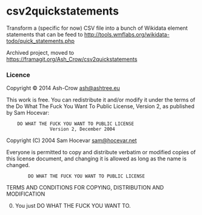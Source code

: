 csv2quickstatements
===================

Transform a (specific for now) CSV file into a bunch of Wikidata element statements that can be feed to http://tools.wmflabs.org/wikidata-todo/quick_statements.php 

Archived project, moved to https://framagit.org/Ash_Crow/csv2quickstatements

### Licence

Copyright © 2014 Ash-Crow <ash@ashtree.eu>

This work is free. You can redistribute it and/or modify it under the
terms of the Do What The Fuck You Want To Public License, Version 2,
as published by Sam Hocevar:

        DO WHAT THE FUCK YOU WANT TO PUBLIC LICENSE 
                    Version 2, December 2004 

 Copyright (C) 2004 Sam Hocevar <sam@hocevar.net> 

 Everyone is permitted to copy and distribute verbatim or modified 
 copies of this license document, and changing it is allowed as long 
 as the name is changed. 

            DO WHAT THE FUCK YOU WANT TO PUBLIC LICENSE 
   TERMS AND CONDITIONS FOR COPYING, DISTRIBUTION AND MODIFICATION 

  0. You just DO WHAT THE FUCK YOU WANT TO.
